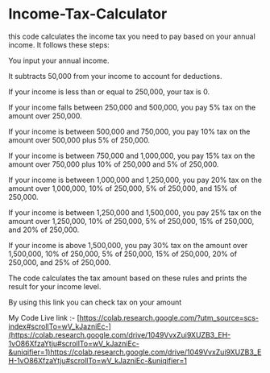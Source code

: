 # Income-Tax-Calculator

this code calculates the income tax you need to pay based on your annual income. It follows these steps:

You input your annual income.

It subtracts 50,000 from your income to account for deductions.

If your income is less than or equal to 250,000, your tax is 0.

If your income falls between 250,000 and 500,000, you pay 5% tax on the amount over 250,000.

If your income is between 500,000 and 750,000, you pay 10% tax on the amount over 500,000 plus 5% of 250,000.

If your income is between 750,000 and 1,000,000, you pay 15% tax on the amount over 750,000 plus 10% of 250,000 and 5% of 250,000.

If your income is between 1,000,000 and 1,250,000, you pay 20% tax on the amount over 1,000,000, 10% of 250,000, 5% of 250,000, and 15% of 250,000.

If your income is between 1,250,000 and 1,500,000, you pay 25% tax on the amount over 1,250,000, 10% of 250,000, 5% of 250,000, 15% of 250,000, and 20% of 250,000.

If your income is above 1,500,000, you pay 30% tax on the amount over 1,500,000, 10% of 250,000, 5% of 250,000, 15% of 250,000, 20% of 250,000, and 25% of 250,000.

The code calculates the tax amount based on these rules and prints the result for your income level.


By using this link you can check tax on your amount

My Code Live link :- [https://colab.research.google.com/?utm_source=scs-index#scrollTo=wV_kJazniEc-](https://colab.research.google.com/drive/1049VvxZui9XUZB3_EH-1vO86XfzaYtju#scrollTo=wV_kJazniEc-&uniqifier=1)https://colab.research.google.com/drive/1049VvxZui9XUZB3_EH-1vO86XfzaYtju#scrollTo=wV_kJazniEc-&uniqifier=1
